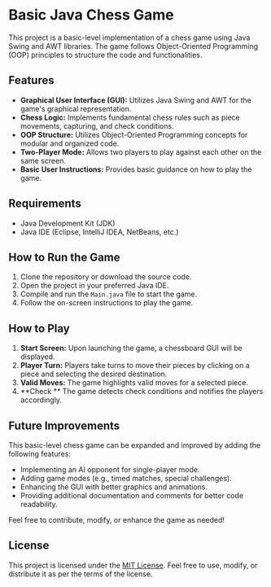 # Basic Java Chess Game

This project is a basic-level implementation of a chess game using Java Swing and AWT libraries. The game follows Object-Oriented Programming (OOP) principles to structure the code and functionalities.

## Features

- **Graphical User Interface (GUI):** Utilizes Java Swing and AWT for the game's graphical representation.
- **Chess Logic:** Implements fundamental chess rules such as piece movements, capturing, and check conditions.
- **OOP Structure:** Utilizes Object-Oriented Programming concepts for modular and organized code.
- **Two-Player Mode:** Allows two players to play against each other on the same screen.
- **Basic User Instructions:** Provides basic guidance on how to play the game.

## Requirements

- Java Development Kit (JDK)
- Java IDE (Eclipse, IntelliJ IDEA, NetBeans, etc.)

## How to Run the Game

1. Clone the repository or download the source code.
2. Open the project in your preferred Java IDE.
3. Compile and run the `Main.java` file to start the game.
4. Follow the on-screen instructions to play the game.

## How to Play

1. **Start Screen:** Upon launching the game, a chessboard GUI will be displayed.
2. **Player Turn:** Players take turns to move their pieces by clicking on a piece and selecting the desired destination.
3. **Valid Moves:** The game highlights valid moves for a selected piece.
4. **Check ** The game detects check conditions and notifies the players accordingly.


## Future Improvements

This basic-level chess game can be expanded and improved by adding the following features:

- Implementing an AI opponent for single-player mode.
- Adding game modes (e.g., timed matches, special challenges).
- Enhancing the GUI with better graphics and animations.
- Providing additional documentation and comments for better code readability.

Feel free to contribute, modify, or enhance the game as needed!

## License

This project is licensed under the [MIT License](LICENSE). Feel free to use, modify, or distribute it as per the terms of the license.
